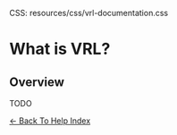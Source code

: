 CSS:	resources/css/vrl-documentation.css

<!--VMM-INDEX=1-->

# What is VRL? #

## Overview

TODO

[<- Back To Help Index](index.html)
